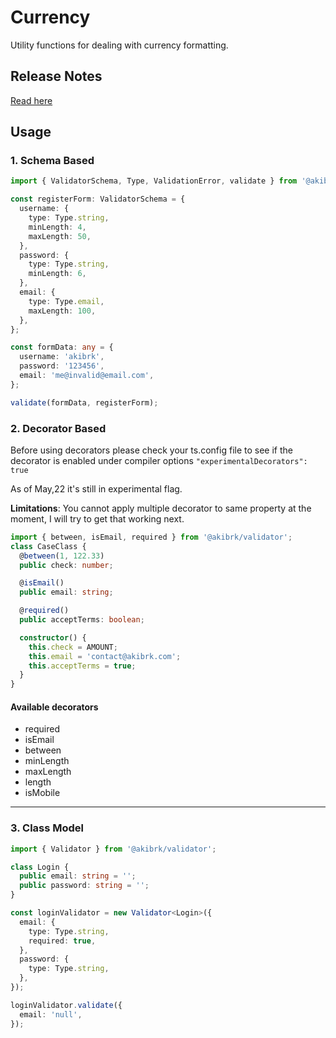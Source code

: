 # Currency

Utility functions for dealing with currency formatting.

## Release Notes

[Read here](./CHANGELOG.md)

## Usage

### 1. Schema Based

```ts
import { ValidatorSchema, Type, ValidationError, validate } from '@akibrk/validator';

const registerForm: ValidatorSchema = {
  username: {
    type: Type.string,
    minLength: 4,
    maxLength: 50,
  },
  password: {
    type: Type.string,
    minLength: 6,
  },
  email: {
    type: Type.email,
    maxLength: 100,
  },
};

const formData: any = {
  username: 'akibrk',
  password: '123456',
  email: 'me@invalid@email.com',
};

validate(formData, registerForm);
```

### 2. Decorator Based

Before using decorators please check your ts.config file to see if the decorator is enabled under compiler options `"experimentalDecorators": true`

As of May,22 it's still in experimental flag.

**Limitations**: You cannot apply multiple decorator to same property at the moment, I will try to get that working next.

```ts
import { between, isEmail, required } from '@akibrk/validator';
class CaseClass {
  @between(1, 122.33)
  public check: number;

  @isEmail()
  public email: string;

  @required()
  public acceptTerms: boolean;

  constructor() {
    this.check = AMOUNT;
    this.email = 'contact@akibrk.com';
    this.acceptTerms = true;
  }
}
```

#### Available decorators

- required
- isEmail
- between
- minLength
- maxLength
- length
- isMobile

---

### 3. Class Model

```ts
import { Validator } from '@akibrk/validator';

class Login {
  public email: string = '';
  public password: string = '';
}

const loginValidator = new Validator<Login>({
  email: {
    type: Type.string,
    required: true,
  },
  password: {
    type: Type.string,
  },
});

loginValidator.validate({
  email: 'null',
});
```
